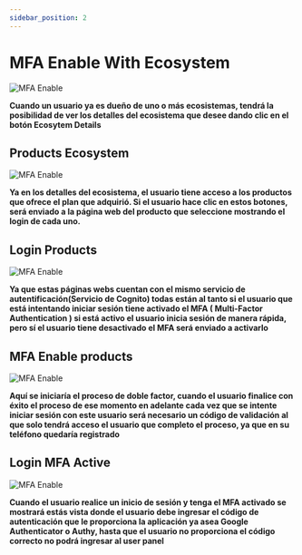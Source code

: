 ```yaml
---
sidebar_position: 2
---
```


# MFA Enable With Ecosystem

![MFA Enable](/img/store-usuario/login/login_user_panel_ecosystem.png )

**Cuando un usuario ya es dueño de uno o más ecosistemas\, tendrá la posibilidad de ver los detalles del ecosistema que desee dando clic en el botón Ecosytem Details**

## Products Ecosystem

![MFA Enable](/img/store-usuario/login/login_products.png )

**Ya en los detalles del ecosistema, el usuario tiene acceso a los productos que ofrece el plan que adquirió. Si el usuario hace clic en estos botones, será enviado a la página web del producto que seleccione mostrando el login de cada uno.**

## Login Products

![MFA Enable](/img/store-usuario/login/login_products_webs.png )

**Ya que estas páginas webs cuentan con el mismo servicio de autentificación\(Servicio de Cognito) todas están al tanto si el usuario que está intentando iniciar sesión tiene activado el MFA \( Multi-Factor Authentication ) si está activo el usuario inicia sesión de manera rápida, pero sí el usuario tiene desactivado el MFA será enviado a activarlo**

## MFA Enable products

![MFA Enable](/img/store-usuario/login/login_active_mfa.png )

**Aquí se iniciaría el proceso de doble factor\, cuando el usuario finalice con éxito el proceso de ese momento en adelante cada vez que se intente iniciar sesión con este usuario será necesario un código de validación al que solo tendrá acceso el usuario que completo el proceso, ya que en su teléfono quedaría registrado**

## Login MFA Active

![MFA Enable](/img/store-usuario/login/login_auth_webs.png )

**Cuando el usuario realice un inicio de sesión y tenga el MFA activado se mostrará estás vista donde el usuario debe ingresar el código de autenticación que le proporciona la aplicación ya asea Google Authenticator o Authy\, hasta que el usuario no proporciona el código correcto no podrá ingresar al user panel**
